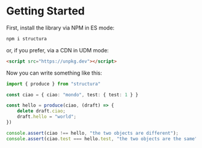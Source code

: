 # Getting Started

First, install the library via NPM in ES mode:

```bash
npm i structura
```

or, if you prefer, via a CDN in UDM mode:

```html
<script src="https://unpkg.dev"></script>
```

Now you can write something like this:

```typescript
import { produce } from "structura"

const ciao = { ciao: "mondo", test: { test: 1 } }

const hello = produce(ciao, (draft) => {
    delete draft.ciao;
    draft.hello = "world";
})

console.assert(ciao !== hello, "the two objects are different");
console.assert(ciao.test === hello.test, "the two objects are the same");
```